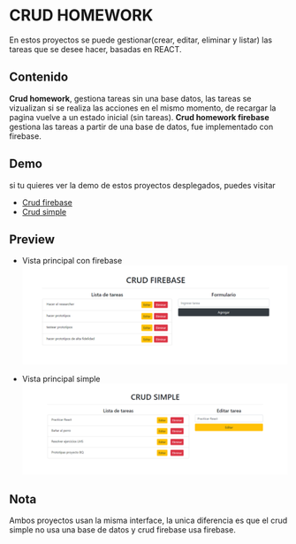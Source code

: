 # CRUD HOMEWORK

En estos proyectos se puede gestionar(crear, editar, eliminar y listar) las tareas que se desee hacer, basadas en REACT.

## Contenido

**Crud homework**, gestiona tareas sin una base datos, las tareas se vizualizan si se realiza las acciones en el mismo momento, de recargar la pagina vuelve a un estado inicial (sin tareas).
**Crud homework firebase** gestiona las tareas a partir de una base de datos, fue implementado con firebase.

## Demo

si tu quieres ver la demo de estos proyectos desplegados, puedes visitar

- [Crud firebase](https://crud-homework-3edaf.web.app/)
- [Crud simple](https://crud-tareas.netlify.app/)

## Preview

- Vista principal con firebase
  ![](/crud-homework-firebase/src/img/main.png)

- Vista principal simple
  ![](/crud-homework/src/img/editar.png)

## Nota

Ambos proyectos usan la misma interface, la unica diferencia es que el crud simple no usa una base de datos y crud firebase usa firebase.
